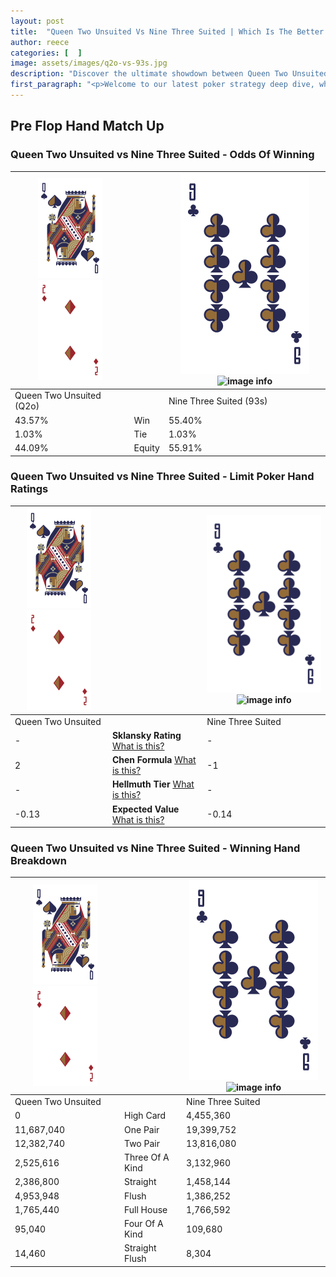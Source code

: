 ```yaml
---
layout: post
title:  "Queen Two Unsuited Vs Nine Three Suited | Which Is The Better Hand In Poker? A Complete Guide"
author: reece
categories: [  ]
image: assets/images/q2o-vs-93s.jpg
description: "Discover the ultimate showdown between Queen Two Unsuited and Nine Three Suited in poker! Uncover the odds, strategies, and scenarios where one hand triumphs over the other. Get ready to up your poker game with this thrilling analysis."
first_paragraph: "<p>Welcome to our latest poker strategy deep dive, where we're pitting two distinct hands against each other in a high-stakes showdown: Queen Two Unsuited vs Nine Three Suited.</p><p>In the dynamic world of poker, every decision counts, and knowing which hand holds the upper hand is key to your success at the table.</p><p>In this article, we'll dissect these two hands, explore the scenarios where one dominates the other, and equip you with the knowledge to make strategic choices that can tip the odds in your favor.</p><p>Get ready to unravel the intriguing dynamics of these poker hands and elevate your game to new heights.</p>"
---
```




[comment]: # (sp0)

## Pre Flop Hand Match Up

<div class="table hand-ratings" markdown="1"> 



### Queen Two Unsuited vs Nine Three Suited - Odds Of Winning


    
| ![image info](assets/images/hand1/Q.png) ![image info](assets/images/hand1/2o.png) |  | ![image info](assets/images/hand2/9.png) ![image info](assets/images/hand2/3s.png) |
| -------- | -------- | -------- |
| Queen Two Unsuited (Q2o) |  | Nine Three Suited (93s) |
| 43.57% | Win | 55.40% |
| 1.03% | Tie | 1.03% |
| 44.09% | Equity | 55.91% |




[comment]: # (sp1)



### Queen Two Unsuited vs Nine Three Suited - Limit Poker Hand Ratings


    
| ![image info](assets/images/hand1/Q.png) ![image info](assets/images/hand1/2o.png) |  | ![image info](assets/images/hand2/9.png) ![image info](assets/images/hand2/3s.png) |
| -------- | -------- | -------- |
| Queen Two Unsuited |  | Nine Three Suited |
| - | **Sklansky Rating** [What is this?](/sklansky-rating-explained) | - |
| 2 | **Chen Formula** [What is this?](/chen-formula-explained) | -1 |
| - | **Hellmuth Tier** [What is this?](/Hellmuth-tier-explained) | - |
| -0.13 | **Expected Value** [What is this?](/expected-value-explained) | -0.14 |




[comment]: # (sp2)



### Queen Two Unsuited vs Nine Three Suited - Winning Hand Breakdown


    
| ![image info](assets/images/hand1/Q.png) ![image info](assets/images/hand1/2o.png) |  | ![image info](assets/images/hand2/9.png) ![image info](assets/images/hand2/3s.png) |
| -------- | -------- | -------- |
| Queen Two Unsuited |  | Nine Three Suited |
| 0 | High Card | 4,455,360 |
| 11,687,040 | One Pair | 19,399,752 |
| 12,382,740 | Two Pair | 13,816,080 |
| 2,525,616 | Three Of A Kind | 3,132,960 |
| 2,386,800 | Straight | 1,458,144 |
| 4,953,948 | Flush | 1,386,252 |
| 1,765,440 | Full House | 1,766,592 |
| 95,040 | Four Of A Kind | 109,680 |
| 14,460 | Straight Flush | 8,304 |




[comment]: # (sp3)



</div>

[comment]: # (sp4)



[comment]: # (sp5)

